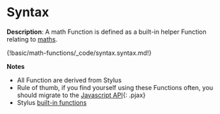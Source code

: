 # Syntax

__Description__: A math Function is defined as a built-in helper Function relating to [maths](https://en.wikipedia.org/wiki/Mathematics).

{!basic/math-functions/_code/syntax.syntax.md!}

__Notes__

+ All Function are derived from Stylus
+ Rule of thumb, if you find yourself using these Functions often, you should migrate to the [Javascript API](../javascript/general.md){: .pjax}
+ <span class="stylus-tag">Stylus</span> [built-in functions](http://stylus-lang.com/docs/bifs.html)

<div class="cf"></div>
<div class="end"></div>

